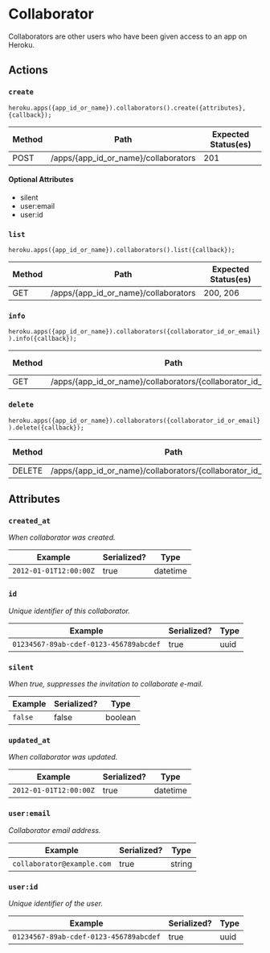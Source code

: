 # Collaborator

Collaborators are other users who have been given access to an app on Heroku.

## Actions

### `create`

`heroku.apps({app_id_or_name}).collaborators().create({attributes}, {callback});`

Method | Path | Expected Status(es)
--- | --- | ---
POST | /apps/{app_id_or_name}/collaborators | 201

#### Optional Attributes

- silent
- user:email
- user:id


### `list`

`heroku.apps({app_id_or_name}).collaborators().list({callback});`

Method | Path | Expected Status(es)
--- | --- | ---
GET | /apps/{app_id_or_name}/collaborators | 200, 206

### `info`

`heroku.apps({app_id_or_name}).collaborators({collaborator_id_or_email}).info({callback});`

Method | Path | Expected Status(es)
--- | --- | ---
GET | /apps/{app_id_or_name}/collaborators/{collaborator_id_or_email} | 200

### `delete`

`heroku.apps({app_id_or_name}).collaborators({collaborator_id_or_email}).delete({callback});`

Method | Path | Expected Status(es)
--- | --- | ---
DELETE | /apps/{app_id_or_name}/collaborators/{collaborator_id_or_email} | 200

## Attributes

### `created_at`

*When collaborator was created.*

Example | Serialized? | Type
--- | --- | ---
`2012-01-01T12:00:00Z` | true | datetime

### `id`

*Unique identifier of this collaborator.*

Example | Serialized? | Type
--- | --- | ---
`01234567-89ab-cdef-0123-456789abcdef` | true | uuid

### `silent`

*When true, suppresses the invitation to collaborate e-mail.*

Example | Serialized? | Type
--- | --- | ---
`false` | false | boolean

### `updated_at`

*When collaborator was updated.*

Example | Serialized? | Type
--- | --- | ---
`2012-01-01T12:00:00Z` | true | datetime

### `user:email`

*Collaborator email address.*

Example | Serialized? | Type
--- | --- | ---
`collaborator@example.com` | true | string

### `user:id`

*Unique identifier of the user.*

Example | Serialized? | Type
--- | --- | ---
`01234567-89ab-cdef-0123-456789abcdef` | true | uuid

